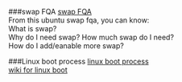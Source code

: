 
###swap FQA
[swap FQA](https://help.ubuntu.com/community/SwapFaq)  
From this ubuntu swap fqa, you can know:  
What is swap?  
Why do I need swap?
How much swap do I need?  
How do I add/eanable more swap?  

###Linux boot process
[linux boot process](http://www.thegeekstuff.com/2011/02/linux-boot-process/)  
[wiki for linux boot](https://en.wikipedia.org/wiki/Linux_startup_process)  

